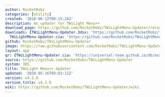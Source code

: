 ```yaml
---
author: RocketRobz
categories: [utility]
created: '2018-06-12T00:15:24Z'
description: An updater for TWiLight Menu++
download_page: https://github.com/RocketRobz/TWiLightMenu-Updater/releases/tag/v4.2.0
downloads: {TWiLightMenu-Updater.3dsx: 'https://github.com/RocketRobz/TWiLightMenu-Updater/releases/download/v4.2.0/TWiLightMenu-Updater.3dsx',
  TWiLightMenu-Updater.cia: 'https://github.com/RocketRobz/TWiLightMenu-Updater/releases/download/v4.2.0/TWiLightMenu-Updater.cia'}
github: RocketRobz/TWiLightMenu-Updater
image: https://raw.githubusercontent.com/RocketRobz/TWiLightMenu-Updater/master/app/banner.png
layout: app
qr: {TWiLightMenu-Updater.cia: 'https://universal-team.github.io/db/assets/images/qr/twilightmenu-updater.cia.png'}
source: https://github.com/RocketRobz/TWiLightMenu-Updater
system: 3DS
title: TWiLight Menu++ Updater
updated: '2020-05-16T09:03:11Z'
version: v4.2.0
version_title: v4.2.0
wiki: https://github.com/RocketRobz/TWiLightMenu-Updater/wiki
---
```

